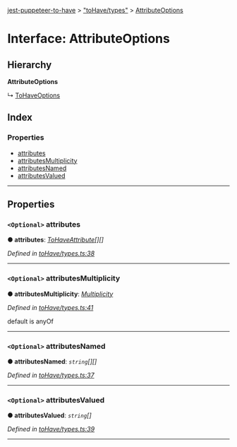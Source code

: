 [jest-puppeteer-to-have](../README.md) > ["toHave/types"](../modules/_tohave_types_.md) > [AttributeOptions](../interfaces/_tohave_types_.attributeoptions.md)

# Interface: AttributeOptions

## Hierarchy

**AttributeOptions**

↳  [ToHaveOptions](_tohave_types_.tohaveoptions.md)

## Index

### Properties

* [attributes](_tohave_types_.attributeoptions.md#attributes)
* [attributesMultiplicity](_tohave_types_.attributeoptions.md#attributesmultiplicity)
* [attributesNamed](_tohave_types_.attributeoptions.md#attributesnamed)
* [attributesValued](_tohave_types_.attributeoptions.md#attributesvalued)

---

## Properties

<a id="attributes"></a>

### `<Optional>` attributes

**● attributes**: *[ToHaveAttribute](_tohave_types_.tohaveattribute.md)[][]*

*Defined in [toHave/types.ts:38](https://github.com/cancerberoSgx/jest-puppeteer-to-have/blob/1fa80ea/src/toHave/types.ts#L38)*

___
<a id="attributesmultiplicity"></a>

### `<Optional>` attributesMultiplicity

**● attributesMultiplicity**: *[Multiplicity](../modules/_tohave_types_.md#multiplicity)*

*Defined in [toHave/types.ts:41](https://github.com/cancerberoSgx/jest-puppeteer-to-have/blob/1fa80ea/src/toHave/types.ts#L41)*

default is anyOf

___
<a id="attributesnamed"></a>

### `<Optional>` attributesNamed

**● attributesNamed**: *`string`[][]*

*Defined in [toHave/types.ts:37](https://github.com/cancerberoSgx/jest-puppeteer-to-have/blob/1fa80ea/src/toHave/types.ts#L37)*

___
<a id="attributesvalued"></a>

### `<Optional>` attributesValued

**● attributesValued**: *`string`[]*

*Defined in [toHave/types.ts:39](https://github.com/cancerberoSgx/jest-puppeteer-to-have/blob/1fa80ea/src/toHave/types.ts#L39)*

___

